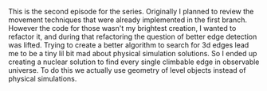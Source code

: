 This is the second episode for the series.
Originally I planned to review the movement techniques that were already implemented in the first branch.
However the code for those wasn't my brightest creation, I wanted to refactor it, and during that refactoring the question of better edge detection was lifted.
Trying to create a better algorithm to search for 3d edges lead me to be a tiny lil bit mad about physical simulation solutions.
So I ended up creating a nuclear solution to find every single climbable edge in observable universe.
To do this we actually use geometry of level objects instead of physical simulations.

